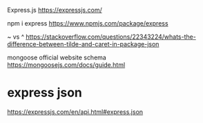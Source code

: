 Express.js
https://expressjs.com/

npm i express
https://www.npmjs.com/package/express

~ vs ^
https://stackoverflow.com/questions/22343224/whats-the-difference-between-tilde-and-caret-in-package-json

mongoose official website 
schema 
https://mongoosejs.com/docs/guide.html

 # express json 
https://expressjs.com/en/api.html#express.json